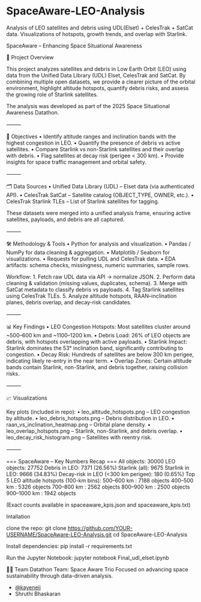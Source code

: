 # SpaceAware-LEO-Analysis
Analysis of LEO satellites and debris using UDL(Elset) + CelesTrak + SatCat data. Visualizations of hotspots, growth trends, and overlap with Starlink.

SpaceAware – Enhancing Space Situational Awareness

📌 Project Overview

This project analyzes satellites and debris in Low Earth Orbit (LEO) using data from the Unified Data Library  (UDL) Elset, CelesTrak and SatCat.
By combining multiple open datasets, we provide a clearer picture of the orbital environment, highlight altitude hotspots, quantify debris risks, and assess the growing role of Starlink satellites.

The analysis was developed as part of the 2025 Space Situational Awareness Datathon.

⸻

🎯 Objectives
	•	Identify altitude ranges and inclination bands with the highest congestion in LEO.
	•	Quantify the presence of debris vs active satellites.
	•	Compare Starlink vs non-Starlink satellites and their overlap with debris.
	•	Flag satellites at decay risk (perigee < 300 km).
	•	Provide insights for space traffic management and orbital safety.

⸻

🗂️ Data Sources
	•	Unified Data Library (UDL) – Elset data (via authenticated API).
	•	CelesTrak SatCat – Satellite catalog (OBJECT_TYPE, OWNER, etc.).
	•	CelesTrak Starlink TLEs – List of Starlink satellites for tagging.

These datasets were merged into a unified analysis frame, ensuring active satellites, payloads, and debris are all captured.

⸻

🛠️ Methodology & Tools
	•	Python for analysis and visualization.
	•	Pandas / NumPy for data cleaning & aggregation.
	•	Matplotlib / Seaborn for visualizations.
	•	Requests for pulling UDL and CelesTrak data.
	•	EDA artifacts: schema checks, missingness, numeric summaries, sample rows.

Workflow:
	1.	Fetch raw UDL data via API → normalize JSON.
	2.	Perform data cleaning & validation (missing values, duplicates, schema).
	3.	Merge with SatCat metadata to classify debris vs payloads.
	4.	Tag Starlink satellites using CelesTrak TLEs.
	5.	Analyze altitude hotspots, RAAN–inclination planes, debris overlap, and decay-risk candidates.

⸻

📊 Key Findings
	•	LEO Congestion Hotspots: Most satellites cluster around ~500–600 km and ~1100–1200 km.
	•	Debris Load: 26% of LEO objects are debris, with hotspots overlapping with active payloads.
	•	Starlink Impact: Starlink dominates the 53° inclination band, significantly contributing to congestion.
	•	Decay Risk: Hundreds of satellites are below 300 km perigee, indicating likely re-entry in the near term.
	•	Overlap Zones: Certain altitude bands contain Starlink, non-Starlink, and debris together, raising collision risks.

⸻

📈 Visualizations

Key plots (included in repo):
	•	leo_altitude_hotspots.png – LEO congestion by altitude.
	•	leo_debris_hotspots.png – Debris distribution in LEO.
	•	raan_vs_inclination_heatmap.png – Orbital plane density.
	•	leo_overlap_hotspots.png – Starlink, non-Starlink, and debris overlap.
	•	leo_decay_risk_histogram.png – Satellites with reentry risk.

⸻

 === SpaceAware – Key Numbers Recap ===
All objects: 30000
LEO objects: 27752
Debris in LEO: 7371  (26.56%)
Starlink (all): 9675
Starlink in LEO: 9666  (34.83%)
Decay-risk in LEO (<300 km perigee): 180  (0.65%)
Top 5 LEO altitude hotspots (100-km bins):
   500–600  km : 7188 objects
   400–500  km : 5326 objects
   700–800  km : 2562 objects
   800–900  km : 2500 objects
   900–1000 km : 1942 objects

(Exact counts available in spaceaware_kpis.json and spaceaware_kpis.txt)

Intallation

clone the repo: 
git clone https://github.com/YOUR-USERNAME/SpaceAware-LEO-Analysis.git
cd SpaceAware-LEO-Analysis

Install dependencies:
pip install -r requirements.txt

Run the Jupyter Notebook:
jupyter notebook Final_udl_elset.ipynb

👩‍🚀 Team
Datathon Team: Space Aware Trio 
Focused on advancing space sustainability through data-driven analysis.  
- [@kayeneii](https://github.com/kayeneii) 
- Shruthi Bhaskaran 
